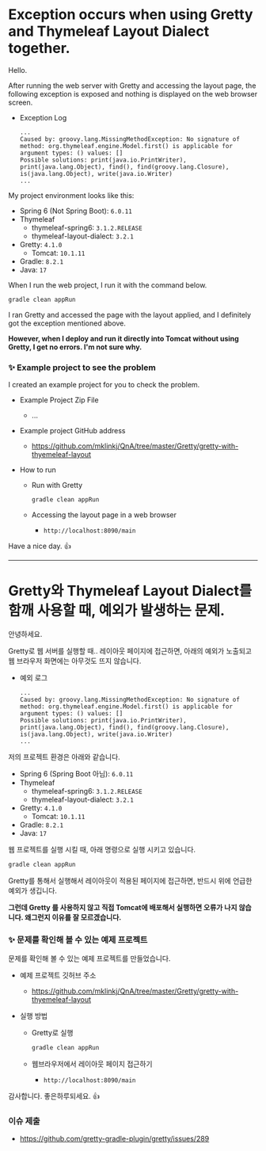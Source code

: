 # Exception occurs when using Gretty and Thymeleaf Layout Dialect together.



Hello.

After running the web server with Gretty and accessing the layout page, the following exception is exposed and nothing is displayed on the web browser screen.

* Exception Log

  ```
  ...
  Caused by: groovy.lang.MissingMethodException: No signature of method: org.thymeleaf.engine.Model.first() is applicable for argument types: () values: []
  Possible solutions: print(java.io.PrintWriter), print(java.lang.Object), find(), find(groovy.lang.Closure), is(java.lang.Object), write(java.io.Writer)
  ...
  ```



My project environment looks like this:

* Spring 6 (Not Spring Boot): `6.0.11`
* Thymeleaf
  * thymeleaf-spring6: `3.1.2.RELEASE`
  * thymeleaf-layout-dialect: `3.2.1`
* Gretty: `4.1.0`
  * Tomcat: `10.1.11`
* Gradle: `8.2.1`
* Java: `17`



When I run the web project, I run it with the command below.

```sh
gradle clean appRun
```

I ran Gretty and accessed the page with the layout applied, and I definitely got the exception mentioned above.

**However, when I deploy and run it directly into Tomcat without using Gretty, I get no errors. I'm not sure why.**





### ✨ Example project to see the problem

I created an example project for you to check the problem.

* Example Project Zip File

  * ...

* Example project GitHub address

  * https://github.com/mklinkj/QnA/tree/master/Gretty/gretty-with-thyemeleaf-layout

* How to run

  * Run with Gretty

    ```sh
    gradle clean appRun
    ```

  * Accessing the layout page in a web browser

    * `http://localhost:8090/main`




Have a nice day. 👍



---

# Gretty와 Thymeleaf Layout Dialect를 함깨 사용할 때, 예외가 발생하는 문제.



안녕하세요.

Gretty로 웹 서버를 실행할 때.. 레이아웃 페이지에 접근하면, 아래의 예외가 노출되고 웹 브라우저 화면에는 아무것도 뜨지 않습니다.



* 예외 로그

  ```
  ...
  Caused by: groovy.lang.MissingMethodException: No signature of method: org.thymeleaf.engine.Model.first() is applicable for argument types: () values: []
  Possible solutions: print(java.io.PrintWriter), print(java.lang.Object), find(), find(groovy.lang.Closure), is(java.lang.Object), write(java.io.Writer)
  ...
  ```



저의 프로젝트 환경은 아래와 같습니다.

* Spring 6 (Spring Boot 아님): `6.0.11`
* Thymeleaf
  * thymeleaf-spring6: `3.1.2.RELEASE`
  * thymeleaf-layout-dialect: `3.2.1`
* Gretty: `4.1.0`
  * Tomcat: `10.1.11`
* Gradle: `8.2.1`
* Java: `17`



웹 프로젝트를 실행 시킬 때, 아래 명령으로 실행 시키고 있습니다.

```sh
gradle clean appRun
```

Gretty를 통해서 실행해서 레이아웃이 적용된 페이지에 접근하면,  반드시 위에 언급한 예외가 생깁니다.

**그런데 Gretty 를 사용하지 않고 직접 Tomcat에 배포해서 실행하면 오류가 나지 않습니다. 왜그런지 이유를 잘 모르겠습니다.**





### ✨ 문제를 확인해 볼 수 있는 예제 프로젝트

문제를 확인해 볼 수 있는 예제 프로젝트를 만들었습니다.

* 예제 프로젝트  깃허브 주소
  * https://github.com/mklinkj/QnA/tree/master/Gretty/gretty-with-thyemeleaf-layout

* 실행 방법

  * Gretty로 실행

    ```sh
    gradle clean appRun
    ```

  * 웹브라우저에서 레이아웃 페이지 접근하기

    * `http://localhost:8090/main`



감사합니다. 좋은하루되세요. 👍



### 이슈 제출

* https://github.com/gretty-gradle-plugin/gretty/issues/289
